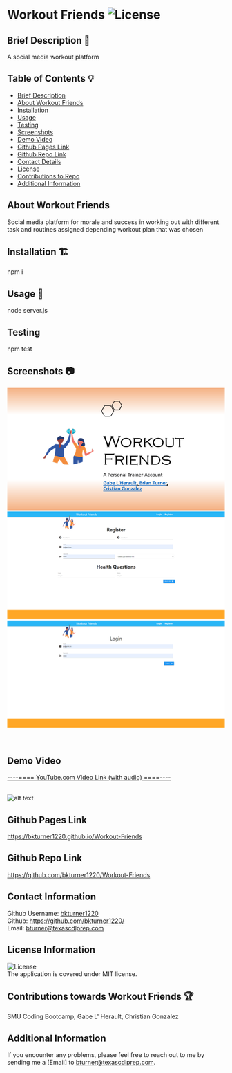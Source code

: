 
# Workout Friends ![License](https://img.shields.io/badge/License-MIT-blue)

## Brief Description 📖<a name='description'></a>
   A social media workout platform

## Table of Contents 💡
   * [Brief Description](#description)
   * [About Workout Friends](#about)
   * [Installation](#install)
   * [Usage](#usage)
   * [Testing](#test)
   * [Screenshots](#screenshots)
   * [Demo Video](#demo)
   * [Github Pages Link](#pages) 
   * [Github Repo Link](#repo)
   * [Contact Details](#contact)
   * [License](#license)
   * [Contributions to Repo](#contributions)
   * [Additional Information](#info)

## About Workout Friends <a name='about'></a>
   Social media platform for morale and success in working out with different task and routines assigned depending workout plan that was chosen
   
## Installation 🏗️<a name='install'></a>
   npm i
 
## Usage 📝<a name='usage'></a>
   node server.js   
      
## Testing <a name='test'></a>
   npm test

## Screenshots 📷<a name='screenshots'></a>
   ![alt text](./assets/img/screenshot0.png)
   ![alt text](./assets/img/screenshot1.png)
   ![alt text](./assets/img/screenshot2.png)


   <br>
   
## Demo Video <a name='demo'></a>
   <a href="" target="_blank">----==== YouTube.com Video Link (with audio) ====----</a>
   <br>
   <br>

   ![alt text]()
        
## Github Pages Link <a name='pages'></a>
   <a href="https://bkturner1220.github.io/Workout-Friends" target="_blank">https://bkturner1220.github.io/Workout-Friends</a>
   
## Github Repo Link <a name='repo'></a>
   <a href="https://github.com/bkturner1220/Workout-Friends" target="_blank">https://github.com/bkturner1220/Workout-Friends</a>
     
## Contact Information <a name='contact'></a>
   Github Username: [bkturner1220](https://github.com/bkturner1220/)<br>
   Github: <a href="https://github.com/bkturner1220/">https://github.com/bkturner1220/</a><br>
   Email: <a href="mailto:bturner@texascdlprep.com">bturner@texascdlprep.com</a>
   
## License Information <a name='license'></a>
![License](https://img.shields.io/badge/License-MIT-blue)<br>
   The application is covered under MIT license.
   
## Contributions towards Workout Friends 🏆<a name='contributions'></a>
   SMU Coding Bootcamp, Gabe L' Herault, Christian Gonzalez
         
## Additional Information <a name='info'></a>
   If you encounter any problems, please feel free to reach out to me by sending me a [Email] to <a href="mailto:bturner@texascdlprep.com">bturner@texascdlprep.com</a>.

